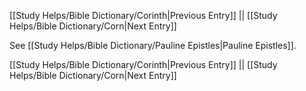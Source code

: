 [[Study Helps/Bible Dictionary/Corinth|Previous Entry]]  ||  [[Study Helps/Bible Dictionary/Corn|Next Entry]]

 See [[Study Helps/Bible Dictionary/Pauline Epistles|Pauline Epistles]].

[[Study Helps/Bible Dictionary/Corinth|Previous Entry]]  ||  [[Study Helps/Bible Dictionary/Corn|Next Entry]]